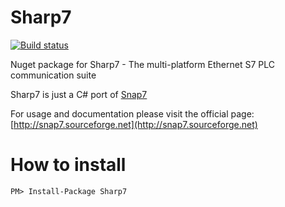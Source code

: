 # Sharp7

[![Build status](https://ci.appveyor.com/api/projects/status/2i77qfjjq8aep50b?svg=true)](https://ci.appveyor.com/project/fbarresi/sharp7)

Nuget package for Sharp7 - The multi-platform Ethernet S7 PLC communication suite

Sharp7 is just a C# port of [Snap7](http://snap7.sourceforge.net)

For usage and documentation please visit the official page: [http://snap7.sourceforge.net](http://snap7.sourceforge.net)

# How to install
```
PM> Install-Package Sharp7
```

